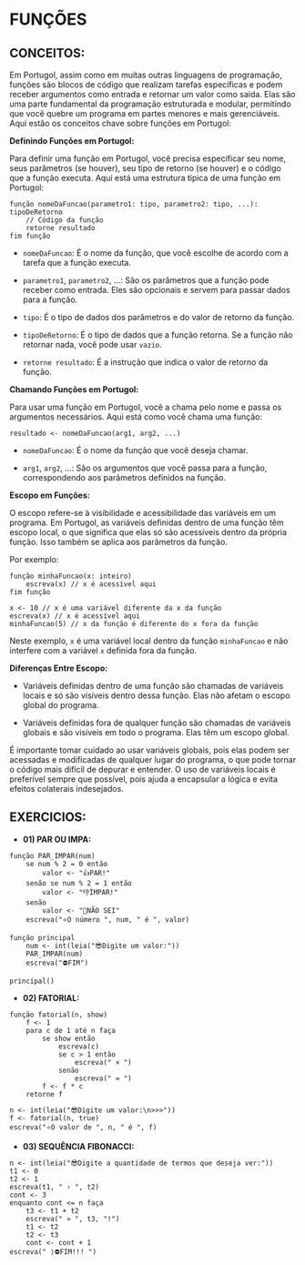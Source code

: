 # FUNÇÕES
## CONCEITOS:
Em Portugol, assim como em muitas outras linguagens de programação, funções são blocos de código que realizam tarefas específicas e podem receber argumentos como entrada e retornar um valor como saída. Elas são uma parte fundamental da programação estruturada e modular, permitindo que você quebre um programa em partes menores e mais gerenciáveis. Aqui estão os conceitos chave sobre funções em Portugol:

**Definindo Funções em Portugol:**

Para definir uma função em Portugol, você precisa especificar seu nome, seus parâmetros (se houver), seu tipo de retorno (se houver) e o código que a função executa. Aqui está uma estrutura típica de uma função em Portugol:

```portugol
função nomeDaFuncao(parametro1: tipo, parametro2: tipo, ...): tipoDeRetorno
    // Código da função
    retorne resultado
fim função
```

- `nomeDaFuncao`: É o nome da função, que você escolhe de acordo com a tarefa que a função executa.

- `parametro1`, `parametro2`, ...: São os parâmetros que a função pode receber como entrada. Eles são opcionais e servem para passar dados para a função.

- `tipo`: É o tipo de dados dos parâmetros e do valor de retorno da função.

- `tipoDeRetorno`: É o tipo de dados que a função retorna. Se a função não retornar nada, você pode usar `vazio`.

- `retorne resultado`: É a instrução que indica o valor de retorno da função.

**Chamando Funções em Portugol:**

Para usar uma função em Portugol, você a chama pelo nome e passa os argumentos necessários. Aqui está como você chama uma função:

```portugol
resultado <- nomeDaFuncao(arg1, arg2, ...)
```

- `nomeDaFuncao`: É o nome da função que você deseja chamar.

- `arg1`, `arg2`, ...: São os argumentos que você passa para a função, correspondendo aos parâmetros definidos na função.

**Escopo em Funções:**

O escopo refere-se à visibilidade e acessibilidade das variáveis em um programa. Em Portugol, as variáveis definidas dentro de uma função têm escopo local, o que significa que elas só são acessíveis dentro da própria função. Isso também se aplica aos parâmetros da função.

Por exemplo:

```portugol
função minhaFuncao(x: inteiro)
    escreva(x) // x é acessível aqui
fim função

x <- 10 // x é uma variável diferente da x da função
escreva(x) // x é acessível aqui
minhaFuncao(5) // x da função é diferente do x fora da função
```

Neste exemplo, `x` é uma variável local dentro da função `minhaFuncao` e não interfere com a variável `x` definida fora da função.

**Diferenças Entre Escopo:**

- Variáveis definidas dentro de uma função são chamadas de variáveis locais e só são visíveis dentro dessa função. Elas não afetam o escopo global do programa.

- Variáveis definidas fora de qualquer função são chamadas de variáveis globais e são visíveis em todo o programa. Elas têm um escopo global.

É importante tomar cuidado ao usar variáveis globais, pois elas podem ser acessadas e modificadas de qualquer lugar do programa, o que pode tornar o código mais difícil de depurar e entender. O uso de variáveis locais é preferível sempre que possível, pois ajuda a encapsular a lógica e evita efeitos colaterais indesejados.

## EXERCICIOS:
* **01) PAR OU IMPA:**
```portugol
função PAR_IMPAR(num)
    se num % 2 = 0 então
        valor <- "👍PAR!"
    senão se num % 2 = 1 então
        valor <- "👎ÍMPAR!"
    senão
        valor <- "😬NÃO SEI"
    escreva("⭐O número ", num, " é ", valor)

função principal
    num <- int(leia("😎Digite um valor:"))
    PAR_IMPAR(num)
    escreva("⛔FIM")

principal()
```

* **02) FATORIAL:**
```portugol
função fatorial(n, show)
    f <- 1
    para c de 1 até n faça
        se show então
            escreva(c)
            se c > 1 então
                escreva(" × ")
            senão
                escreva(" = ")
        f <- f * c
    retorne f

n <- int(leia("😎Digite um valor:\n>>>"))
f <- fatorial(n, true)
escreva("⭐O valor de ", n, " é ", f)
```

* **03) SEQUÊNCIA FIBONACCI:**
```portugol
n <- int(leia("😎Digite a quantidade de termos que deseja ver:"))
t1 <- 0
t2 <- 1
escreva(t1, " › ", t2)
cont <- 3
enquanto cont <= n faça
    t3 <- t1 + t2
    escreva(" » ", t3, "!")
    t1 <- t2
    t2 <- t3
    cont <- cont + 1
escreva(" ⟩⛔FIM!!! ")
```